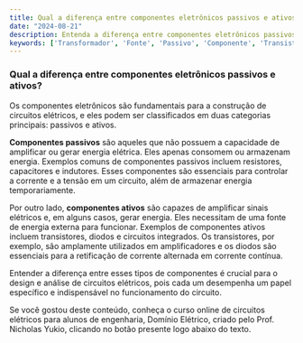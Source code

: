 ```yaml
---
title: Qual a diferença entre componentes eletrônicos passivos e ativos?
date: "2024-08-21"
description: Entenda a diferença entre componentes eletrônicos passivos e ativos no contexto de circuitos elétricos.
keywords: ['Transformador', 'Fonte', 'Passivo', 'Componente', 'Transistor', 'Diodo', 'Indutor']
---
```


### Qual a diferença entre componentes eletrônicos passivos e ativos?

Os componentes eletrônicos são fundamentais para a construção de circuitos elétricos, e eles podem ser classificados em duas categorias principais: passivos e ativos. 

**Componentes passivos** são aqueles que não possuem a capacidade de amplificar ou gerar energia elétrica. Eles apenas consomem ou armazenam energia. Exemplos comuns de componentes passivos incluem resistores, capacitores e indutores. Esses componentes são essenciais para controlar a corrente e a tensão em um circuito, além de armazenar energia temporariamente.

Por outro lado, **componentes ativos** são capazes de amplificar sinais elétricos e, em alguns casos, gerar energia. Eles necessitam de uma fonte de energia externa para funcionar. Exemplos de componentes ativos incluem transistores, diodos e circuitos integrados. Os transistores, por exemplo, são amplamente utilizados em amplificadores e os diodos são essenciais para a retificação de corrente alternada em corrente contínua.

Entender a diferença entre esses tipos de componentes é crucial para o design e análise de circuitos elétricos, pois cada um desempenha um papel específico e indispensável no funcionamento do circuito.

Se você gostou deste conteúdo, conheça o curso online de circuitos elétricos para alunos de engenharia, Domínio Elétrico, criado pelo Prof. Nicholas Yukio, clicando no botão presente logo abaixo do texto.